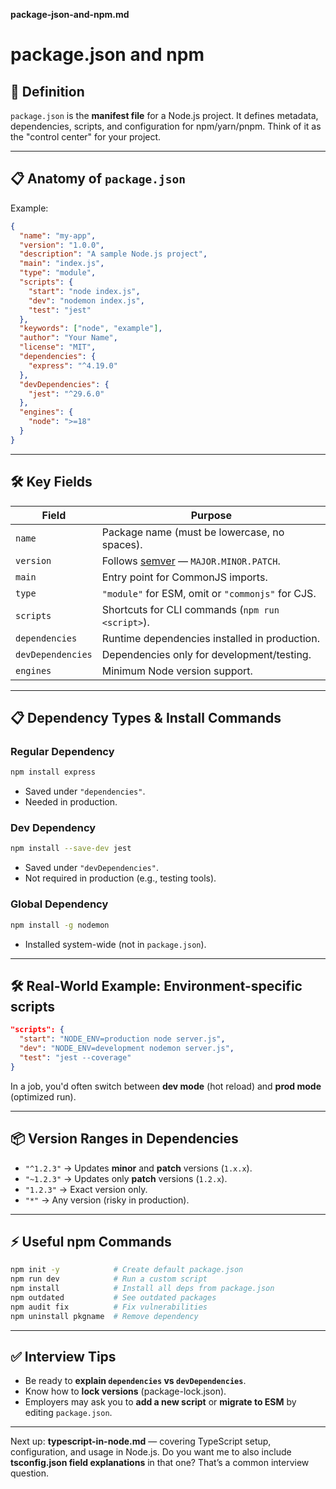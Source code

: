**package-json-and-npm.md**

# package.json and npm

## 📌 Definition

`package.json` is the **manifest file** for a Node.js project.
 It defines metadata, dependencies, scripts, and configuration for npm/yarn/pnpm.
 Think of it as the "control center" for your project.

------

## 📋 Anatomy of `package.json`

Example:

```json
{
  "name": "my-app",
  "version": "1.0.0",
  "description": "A sample Node.js project",
  "main": "index.js",
  "type": "module",
  "scripts": {
    "start": "node index.js",
    "dev": "nodemon index.js",
    "test": "jest"
  },
  "keywords": ["node", "example"],
  "author": "Your Name",
  "license": "MIT",
  "dependencies": {
    "express": "^4.19.0"
  },
  "devDependencies": {
    "jest": "^29.6.0"
  },
  "engines": {
    "node": ">=18"
  }
}
```

------

## 🛠 Key Fields

| Field             | Purpose                                                      |
| ----------------- | ------------------------------------------------------------ |
| `name`            | Package name (must be lowercase, no spaces).                 |
| `version`         | Follows [semver](https://semver.org/) — `MAJOR.MINOR.PATCH`. |
| `main`            | Entry point for CommonJS imports.                            |
| `type`            | `"module"` for ESM, omit or `"commonjs"` for CJS.            |
| `scripts`         | Shortcuts for CLI commands (`npm run <script>`).             |
| `dependencies`    | Runtime dependencies installed in production.                |
| `devDependencies` | Dependencies only for development/testing.                   |
| `engines`         | Minimum Node version support.                                |

------

## 📋 Dependency Types & Install Commands

### Regular Dependency

```bash
npm install express
```

- Saved under `"dependencies"`.
- Needed in production.

### Dev Dependency

```bash
npm install --save-dev jest
```

- Saved under `"devDependencies"`.
- Not required in production (e.g., testing tools).

### Global Dependency

```bash
npm install -g nodemon
```

- Installed system-wide (not in `package.json`).

------

## 🛠 Real-World Example: Environment-specific scripts

```json
"scripts": {
  "start": "NODE_ENV=production node server.js",
  "dev": "NODE_ENV=development nodemon server.js",
  "test": "jest --coverage"
}
```

In a job, you'd often switch between **dev mode** (hot reload) and **prod mode** (optimized run).

------

## 📦 Version Ranges in Dependencies

- `"^1.2.3"` → Updates **minor** and **patch** versions (`1.x.x`).
- `"~1.2.3"` → Updates only **patch** versions (`1.2.x`).
- `"1.2.3"` → Exact version only.
- `"*"` → Any version (risky in production).

------

## ⚡ Useful npm Commands

```bash
npm init -y            # Create default package.json
npm run dev            # Run a custom script
npm install            # Install all deps from package.json
npm outdated           # See outdated packages
npm audit fix          # Fix vulnerabilities
npm uninstall pkgname  # Remove dependency
```

------

## ✅ Interview Tips

- Be ready to **explain `dependencies` vs `devDependencies`**.
- Know how to **lock versions** (package-lock.json).
- Employers may ask you to **add a new script** or **migrate to ESM** by editing `package.json`.

------

Next up:
 **typescript-in-node.md** — covering TypeScript setup, configuration, and usage in Node.js.
 Do you want me to also include **tsconfig.json field explanations** in that one? That’s a common interview question.